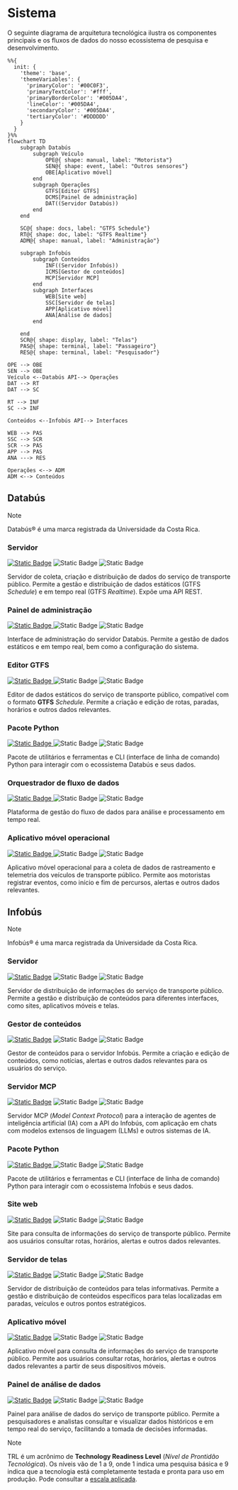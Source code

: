 # Sistema

O seguinte diagrama de arquitetura tecnológica ilustra os componentes principais e os fluxos de dados do nosso ecossistema de pesquisa e desenvolvimento.

```mermaid
%%{
  init: {
    'theme': 'base',
    'themeVariables': {
      'primaryColor': '#00C0F3',
      'primaryTextColor': '#fff',
      'primaryBorderColor': '#005DA4',
      'lineColor': '#005DA4',
      'secondaryColor': '#005DA4',
      'tertiaryColor': '#DDDDDD'
    }
  }
}%%
flowchart TD
    subgraph Databús
        subgraph Veículo
            OPE@{ shape: manual, label: "Motorista"}
            SEN@{ shape: event, label: "Outros sensores"}
            OBE[Aplicativo móvel]
        end
        subgraph Operações
            GTFS[Editor GTFS]
            DCMS[Painel de administração]
            DAT((Servidor Databús))
        end
    end

    SC@{ shape: docs, label: "GTFS Schedule"}
    RT@{ shape: doc, label: "GTFS Realtime"}
    ADM@{ shape: manual, label: "Administração"}

    subgraph Infobús
        subgraph Conteúdos
            INF((Servidor Infobús))
            ICMS[Gestor de conteúdos]
            MCP[Servidor MCP]
        end
        subgraph Interfaces
            WEB[Site web]
            SSC[Servidor de telas]
            APP[Aplicativo móvel]
            ANA[Análise de dados]
        end

    end
    SCR@{ shape: display, label: "Telas"}
    PAS@{ shape: terminal, label: "Passageiro"}
    RES@{ shape: terminal, label: "Pesquisador"}

OPE --> OBE
SEN --> OBE
Veículo <--Databús API--> Operações
DAT --> RT
DAT --> SC

RT --> INF
SC --> INF

Conteúdos <--Infobús API--> Interfaces

WEB --> PAS
SSC --> SCR
SCR --> PAS
APP --> PAS
ANA ---> RES

Operações <--> ADM
ADM <--> Conteúdos

```

## Databús

> [!NOTE]
> Databús&reg; é uma marca registrada da Universidade da Costa Rica.

### Servidor

[![Static Badge](https://img.shields.io/badge/simovilab%2Fdatabus-005DA4?logo=github)](https://github.com/simovilab/databus)
![Static Badge](https://img.shields.io/badge/TRL-5-FFFF00)
![Static Badge](https://img.shields.io/badge/Prioridade-alta-FFFFFF)

Servidor de coleta, criação e distribuição de dados do serviço de transporte público. Permite a gestão e distribuição de dados estáticos (GTFS _Schedule_) e em tempo real (GTFS _Realtime_). Expõe uma API REST.

### Painel de administração

[![Static Badge](https://img.shields.io/badge/simovilab%2Fdatabus--admin-005DA4?logo=github)
](https://github.com/simovilab/databus-admin)
![Static Badge](https://img.shields.io/badge/TRL-2-FF4400)
![Static Badge](https://img.shields.io/badge/Prioridade-média-AAAAAA)

Interface de administração do servidor Databús. Permite a gestão de dados estáticos e em tempo real, bem como a configuração do sistema.

### Editor GTFS

[![Static Badge](https://img.shields.io/badge/simovilab%2Fdatabus--editor-005DA4?logo=github)
](https://github.com/simovilab/databus-editor)
![Static Badge](https://img.shields.io/badge/TRL-2-FF4400)
![Static Badge](https://img.shields.io/badge/Prioridade-baixa-555555)

Editor de dados estáticos do serviço de transporte público, compatível com o formato **GTFS** _Schedule_. Permite a criação e edição de rotas, paradas, horários e outros dados relevantes.

### Pacote Python

[![Static Badge](https://img.shields.io/badge/simovilab%2Fdatabus--py-005DA4?logo=github)
](https://github.com/simovilab/databus-py)
![Static Badge](https://img.shields.io/badge/TRL-2-FF4400)
![Static Badge](https://img.shields.io/badge/Prioridade-alta-FFFFFF)

Pacote de utilitários e ferramentas e CLI (interface de linha de comando) Python para interagir com o ecossistema Databús e seus dados.

### Orquestrador de fluxo de dados

[![Static Badge](https://img.shields.io/badge/simovilab%2Fdatabus--airflow-005DA4?logo=github)
](https://github.com/simovilab/databus-airflow)
![Static Badge](https://img.shields.io/badge/TRL-2-FF4400)
![Static Badge](https://img.shields.io/badge/Prioridade-alta-FFFFFF)

Plataforma de gestão do fluxo de dados para análise e processamento em tempo real.

### Aplicativo móvel operacional

[![Static Badge](https://img.shields.io/badge/simovilab%2Fdatabus--app-005DA4?logo=github)
](https://github.com/simovilab/databus-app)
![Static Badge](https://img.shields.io/badge/TRL-2-FF4400)
![Static Badge](https://img.shields.io/badge/Prioridade-alta-FFFFFF)

Aplicativo móvel operacional para a coleta de dados de rastreamento e telemetria dos veículos de transporte público. Permite aos motoristas registrar eventos, como início e fim de percursos, alertas e outros dados relevantes.

## Infobús

> [!NOTE]
> Infobús&reg; é uma marca registrada da Universidade da Costa Rica.

### Servidor

[![Static Badge](https://img.shields.io/badge/simovilab%2Finfobus-005DA4?logo=github)](https://github.com/simovilab/infobus)
![Static Badge](https://img.shields.io/badge/TRL-5-FFFF00)
![Static Badge](https://img.shields.io/badge/Prioridade-alta-FFFFFF)

Servidor de distribuição de informações do serviço de transporte público. Permite a gestão e distribuição de conteúdos para diferentes interfaces, como sites, aplicativos móveis e telas.

### Gestor de conteúdos

[![Static Badge](https://img.shields.io/badge/simovilab%2Finfobus--cms-005DA4?logo=github)](https://github.com/simovilab/infobus-cms)
![Static Badge](https://img.shields.io/badge/TRL-2-FF4400)
![Static Badge](https://img.shields.io/badge/Prioridade-média-AAAAAA)

Gestor de conteúdos para o servidor Infobús. Permite a criação e edição de conteúdos, como notícias, alertas e outros dados relevantes para os usuários do serviço.

### Servidor MCP

[![Static Badge](https://img.shields.io/badge/simovilab%2Finfobus--mcp-005DA4?logo=github)](https://github.com/simovilab/infobus-mcp)
![Static Badge](https://img.shields.io/badge/TRL-3-FF8800)
![Static Badge](https://img.shields.io/badge/Prioridade-média-AAAAAA)

Servidor MCP (_Model Context Protocol_) para a interação de agentes de inteligência artificial (IA) com a API do Infobús, com aplicação em chats com modelos extensos de linguagem (LLMs) e outros sistemas de IA.

### Pacote Python

[![Static Badge](https://img.shields.io/badge/simovilab%2Finfobus--py-005DA4?logo=github)
](https://github.com/simovilab/infobus-py)
![Static Badge](https://img.shields.io/badge/TRL-2-FF4400)
![Static Badge](https://img.shields.io/badge/Prioridade-alta-FFFFFF)

Pacote de utilitários e ferramentas e CLI (interface de linha de comando) Python para interagir com o ecossistema Infobús e seus dados.

### Site web

[![Static Badge](https://img.shields.io/badge/simovilab%2Finfobus--web-005DA4?logo=github)](https://github.com/simovilab/infobus-web)
![Static Badge](https://img.shields.io/badge/TRL-2-FF4400)
![Static Badge](https://img.shields.io/badge/Prioridade-alta-FFFFFF)

Site para consulta de informações do serviço de transporte público. Permite aos usuários consultar rotas, horários, alertas e outros dados relevantes.

### Servidor de telas

[![Static Badge](https://img.shields.io/badge/simovilab%2Finfobus--screens-005DA4?logo=github)](https://github.com/simovilab/infobus-screens)
![Static Badge](https://img.shields.io/badge/TRL-2-FF4400)
![Static Badge](https://img.shields.io/badge/Prioridade-alta-FFFFFF)

Servidor de distribuição de conteúdos para telas informativas. Permite a gestão e distribuição de conteúdos específicos para telas localizadas em paradas, veículos e outros pontos estratégicos.

### Aplicativo móvel

[![Static Badge](https://img.shields.io/badge/simovilab%2Finfobus--app-005DA4?logo=github)](https://github.com/simovilab/infobus-app)
![Static Badge](https://img.shields.io/badge/TRL-1-FF0000)
![Static Badge](https://img.shields.io/badge/Prioridade-baixa-555555)

Aplicativo móvel para consulta de informações do serviço de transporte público. Permite aos usuários consultar rotas, horários, alertas e outros dados relevantes a partir de seus dispositivos móveis.

### Painel de análise de dados

[![Static Badge](https://img.shields.io/badge/simovilab%2Finfobus--data-005DA4?logo=github)](https://github.com/simovilab/infobus-data)
![Static Badge](https://img.shields.io/badge/TRL-3-FF8800)
![Static Badge](https://img.shields.io/badge/Prioridade-alta-FFFFFF)

Painel para análise de dados do serviço de transporte público. Permite a pesquisadores e analistas consultar e visualizar dados históricos e em tempo real do serviço, facilitando a tomada de decisões informadas.

> [!NOTE]
> TRL é um acrônimo de **Technology Readiness Level** (_Nível de Prontidão Tecnológica_). Os níveis vão de 1 a 9, onde 1 indica uma pesquisa básica e 9 indica que a tecnologia está completamente testada e pronta para uso em produção. Pode consultar a [escala aplicada](../TRL.md).
